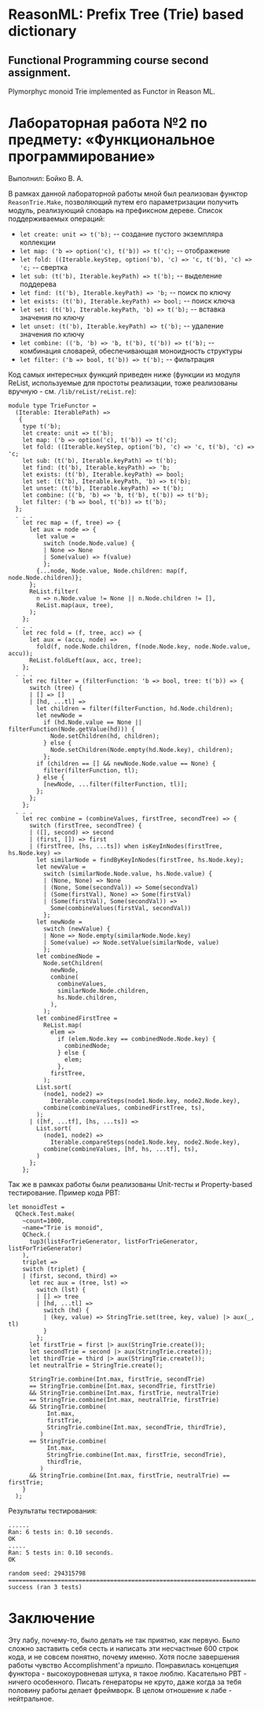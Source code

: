 # ReasonML: Prefix Tree (Trie) based dictionary
## Functional Programming course second assignment. 
Plymorphyc monoid Trie implemented as Functor in Reason ML.

# Лабораторная работа №2 по предмету: «Функциональное программирование»

Выполнил:
Бойко В. А.

В рамках данной лабораторной работы мной был реализован функтор `ReasonTrie.Make`, позволяющий путем его параметризации получить модуль, реализующий словарь на префиксном дереве. Список поддерживаемых операций:
- `let create: unit => t('b);` -- создание пустого экземпляра коллекции
- `let map: ('b => option('c), t('b)) => t('c);` -- отображение
- `let fold: ((Iterable.keyStep, option('b), 'c) => 'c, t('b), 'c) => 'c;` -- свертка
- `let sub: (t('b), Iterable.keyPath) => t('b);` -- выделение поддерева
- `let find: (t('b), Iterable.keyPath) => 'b;` -- поиск по ключу
- `let exists: (t('b), Iterable.keyPath) => bool;` -- поиск ключа
- `let set: (t('b), Iterable.keyPath, 'b) => t('b);` -- вставка значения по ключу
- `let unset: (t('b), Iterable.keyPath) => t('b);` -- удаление значения по ключу
- `let combine: (('b, 'b) => 'b, t('b), t('b)) => t('b);` -- комбинация словарей, обеспечивающая моноидность структуры
- `let filter: ('b => bool, t('b)) => t('b);` -- фильтрация

Код самых интересных функций приведен ниже (функции из модуля ReList, используемые для простоты реализации, тоже реализованы вручную - см. `/lib/reList/reList.re`):

```Reason
module type TrieFunctor =
  (Iterable: IterablePath) =>
   {
    type t('b);
    let create: unit => t('b);
    let map: ('b => option('c), t('b)) => t('c);
    let fold: ((Iterable.keyStep, option('b), 'c) => 'c, t('b), 'c) => 'c;
    let sub: (t('b), Iterable.keyPath) => t('b);
    let find: (t('b), Iterable.keyPath) => 'b;
    let exists: (t('b), Iterable.keyPath) => bool;
    let set: (t('b), Iterable.keyPath, 'b) => t('b);
    let unset: (t('b), Iterable.keyPath) => t('b);
    let combine: (('b, 'b) => 'b, t('b), t('b)) => t('b);
    let filter: ('b => bool, t('b)) => t('b);
  };
  . . .
    let rec map = (f, tree) => {
      let aux = node => {
        let value =
          switch (node.Node.value) {
          | None => None
          | Some(value) => f(value)
          };
        {...node, Node.value, Node.children: map(f, node.Node.children)};
      };
      ReList.filter(
        n => n.Node.value != None || n.Node.children != [],
        ReList.map(aux, tree),
      );
    };
  . . .
    let rec fold = (f, tree, acc) => {
      let aux = (accu, node) =>
        fold(f, node.Node.children, f(node.Node.key, node.Node.value, accu));
      ReList.foldLeft(aux, acc, tree);
    };
  . . .
    let rec filter = (filterFunction: 'b => bool, tree: t('b)) => {
      switch (tree) {
      | [] => []
      | [hd, ...tl] =>
        let children = filter(filterFunction, hd.Node.children);
        let newNode =
          if (hd.Node.value == None || filterFunction(Node.getValue(hd))) {
            Node.setChildren(hd, children);
          } else {
            Node.setChildren(Node.empty(hd.Node.key), children);
          };
        if (children == [] && newNode.Node.value == None) {
          filter(filterFunction, tl);
        } else {
          [newNode, ...filter(filterFunction, tl)];
        };
      };
    };
  . . .
    let rec combine = (combineValues, firstTree, secondTree) => {
      switch (firstTree, secondTree) {
      | ([], second) => second
      | (first, []) => first
      | (firstTree, [hs, ...ts]) when isKeyInNodes(firstTree, hs.Node.key) =>
        let similarNode = findByKeyInNodes(firstTree, hs.Node.key);
        let newValue =
          switch (similarNode.Node.value, hs.Node.value) {
          | (None, None) => None
          | (None, Some(secondVal)) => Some(secondVal)
          | (Some(firstVal), None) => Some(firstVal)
          | (Some(firstVal), Some(secondVal)) =>
            Some(combineValues(firstVal, secondVal))
          };
        let newNode =
          switch (newValue) {
          | None => Node.empty(similarNode.Node.key)
          | Some(value) => Node.setValue(similarNode, value)
          };
        let combinedNode =
          Node.setChildren(
            newNode,
            combine(
              combineValues,
              similarNode.Node.children,
              hs.Node.children,
            ),
          );
        let combinedFirstTree =
          ReList.map(
            elem =>
              if (elem.Node.key == combinedNode.Node.key) {
                combinedNode;
              } else {
                elem;
              },
            firstTree,
          );
        List.sort(
          (node1, node2) =>
            Iterable.compareSteps(node1.Node.key, node2.Node.key),
          combine(combineValues, combinedFirstTree, ts),
        );
      | ([hf, ...tf], [hs, ...ts]) =>
        List.sort(
          (node1, node2) =>
            Iterable.compareSteps(node1.Node.key, node2.Node.key),
          combine(combineValues, [hf, hs, ...tf], ts),
        )
      };
    };
```

Так же в рамках работы были реализованы Unit-тесты и Property-based тестирование. Пример кода PBT:

```Reason
let monoidTest =
  QCheck.Test.make(
    ~count=1000,
    ~name="Trie is monoid",
    QCheck.(
      tup3(listForTrieGenerator, listForTrieGenerator, listForTrieGenerator)
    ),
    triplet =>
    switch (triplet) {
    | (first, second, third) =>
      let rec aux = (tree, lst) =>
        switch (lst) {
        | [] => tree
        | [hd, ...tl] =>
          switch (hd) {
          | (key, value) => StringTrie.set(tree, key, value) |> aux(_, tl)
          }
        };
      let firstTrie = first |> aux(StringTrie.create());
      let secondTrie = second |> aux(StringTrie.create());
      let thirdTrie = third |> aux(StringTrie.create());
      let neutralTrie = StringTrie.create();

      StringTrie.combine(Int.max, firstTrie, secondTrie)
      == StringTrie.combine(Int.max, secondTrie, firstTrie)
      && StringTrie.combine(Int.max, firstTrie, neutralTrie)
      == StringTrie.combine(Int.max, neutralTrie, firstTrie)
      && StringTrie.combine(
           Int.max,
           firstTrie,
           StringTrie.combine(Int.max, secondTrie, thirdTrie),
         )
      == StringTrie.combine(
           Int.max,
           StringTrie.combine(Int.max, firstTrie, secondTrie),
           thirdTrie,
         )
      && StringTrie.combine(Int.max, firstTrie, neutralTrie) == firstTrie;
    }
  );
```

Результаты тестирования:

```
......
Ran: 6 tests in: 0.10 seconds.
OK
.....
Ran: 5 tests in: 0.10 seconds.
OK

random seed: 294315798
================================================================================
success (ran 3 tests)
```

# Заключение

Эту лабу, почему-то, было делать не так приятно, как первую. Было сложно заставить себя сесть и написать эти несчастные 600 строк кода, и не совсем понятно, почему именно. Хотя после завершения работы чувство Accomplishment'а пришло. Понравилась концепция функтора - высокоуровневая штука, я такое люблю. Касательно PBT - ничего особенного. Писать генераторы не круто, даже когда за тебя половину работы делает фреймворк. В целом отношение к лабе - нейтральное.
